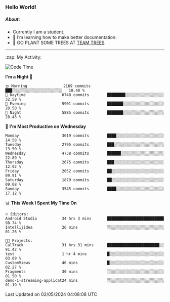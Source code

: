 ### Hello World!

##### About:
- Currently I am a student.
- 🌱 I’m learning how to make better documentation.
- 🌱 GO PLANT SOME TREES AT [TEAM TREES](https://teamtrees.org/)

---
  <summary>:zap: My Activity:</summary>
  
<!--START_SECTION:waka-->
![Code Time](http://img.shields.io/badge/Code%20Time-1%2C355%20hrs%202%20mins-blue)

**I'm a Night 🦉** 

```text
🌞 Morning                2169 commits        ███░░░░░░░░░░░░░░░░░░░░░░   10.48 % 
🌆 Daytime                6748 commits        ████████░░░░░░░░░░░░░░░░░   32.59 % 
🌃 Evening                5901 commits        ███████░░░░░░░░░░░░░░░░░░   28.50 % 
🌙 Night                  5885 commits        ███████░░░░░░░░░░░░░░░░░░   28.43 % 
```
📅 **I'm Most Productive on Wednesday** 

```text
Monday                   3019 commits        ████░░░░░░░░░░░░░░░░░░░░░   14.58 % 
Tuesday                  2795 commits        ███░░░░░░░░░░░░░░░░░░░░░░   13.50 % 
Wednesday                4738 commits        ██████░░░░░░░░░░░░░░░░░░░   22.89 % 
Thursday                 2675 commits        ███░░░░░░░░░░░░░░░░░░░░░░   12.92 % 
Friday                   2052 commits        ██░░░░░░░░░░░░░░░░░░░░░░░   09.91 % 
Saturday                 1879 commits        ██░░░░░░░░░░░░░░░░░░░░░░░   09.08 % 
Sunday                   3545 commits        ████░░░░░░░░░░░░░░░░░░░░░   17.12 % 
```


📊 **This Week I Spent My Time On** 

```text
🔥 Editors: 
Android Studio           34 hrs 3 mins       █████████████████████████   98.74 % 
Intellijidea             26 mins             ░░░░░░░░░░░░░░░░░░░░░░░░░   01.26 % 

🐱‍💻 Projects: 
CalTrack                 31 hrs 31 mins      ███████████████████████░░   91.42 % 
test                     1 hr 4 mins         █░░░░░░░░░░░░░░░░░░░░░░░░   03.09 % 
CustomViews              46 mins             █░░░░░░░░░░░░░░░░░░░░░░░░   02.27 % 
Fragments                30 mins             ░░░░░░░░░░░░░░░░░░░░░░░░░   01.50 % 
demo-1-streaming-applicat24 mins             ░░░░░░░░░░░░░░░░░░░░░░░░░   01.19 % 
```


 Last Updated on 02/05/2024 04:08:08 UTC
<!--END_SECTION:waka-->
